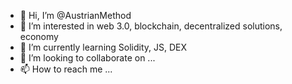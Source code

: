 - 👋 Hi, I’m @AustrianMethod
- 👀 I’m interested in web 3.0, blockchain, decentralized solutions, economy
- 🌱 I’m currently learning Solidity, JS, DEX
- 💞️ I’m looking to collaborate on ...
- 📫 How to reach me ...

<!---
AustrianMethod/AustrianMethod is a ✨ special ✨ repository because its `README.md` (this file) appears on your GitHub profile.
You can click the Preview link to take a look at your changes.
--->
